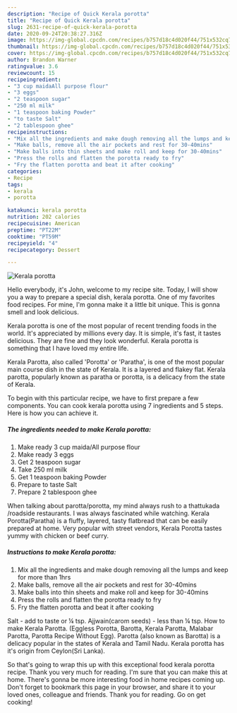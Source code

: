 ```yaml
---
description: "Recipe of Quick Kerala porotta"
title: "Recipe of Quick Kerala porotta"
slug: 2631-recipe-of-quick-kerala-porotta
date: 2020-09-24T20:38:27.316Z
image: https://img-global.cpcdn.com/recipes/b757d18c4d020f44/751x532cq70/kerala-porotta-recipe-main-photo.jpg
thumbnail: https://img-global.cpcdn.com/recipes/b757d18c4d020f44/751x532cq70/kerala-porotta-recipe-main-photo.jpg
cover: https://img-global.cpcdn.com/recipes/b757d18c4d020f44/751x532cq70/kerala-porotta-recipe-main-photo.jpg
author: Brandon Warner
ratingvalue: 3.6
reviewcount: 15
recipeingredient:
- "3 cup maidaAll purpose flour"
- "3 eggs"
- "2 teaspoon sugar"
- "250 ml milk"
- "1 teaspoon baking Powder"
- "to taste Salt"
- "2 tablespoon ghee"
recipeinstructions:
- "Mix all the ingredients and make dough removing all the lumps and keep for more than 1hrs"
- "Make balls, remove all the air pockets and rest for 30-40mins"
- "Make balls into thin sheets and make roll and keep for 30-40mins"
- "Press the rolls and flatten the porotta ready to fry"
- "Fry the flatten porotta and beat it after cooking"
categories:
- Recipe
tags:
- kerala
- porotta

katakunci: kerala porotta 
nutrition: 202 calories
recipecuisine: American
preptime: "PT22M"
cooktime: "PT59M"
recipeyield: "4"
recipecategory: Dessert

---
```



![Kerala porotta](https://img-global.cpcdn.com/recipes/b757d18c4d020f44/751x532cq70/kerala-porotta-recipe-main-photo.jpg)

Hello everybody, it's John, welcome to my recipe site. Today, I will show you a way to prepare a special dish, kerala porotta. One of my favorites food recipes. For mine, I'm gonna make it a little bit unique. This is gonna smell and look delicious.

Kerala porotta is one of the most popular of recent trending foods in the world. It's appreciated by millions every day. It is simple, it's fast, it tastes delicious. They are fine and they look wonderful. Kerala porotta is something that I have loved my entire life.

Kerala Parotta, also called &#39;Porotta&#39; or &#39;Paratha&#39;, is one of the most popular main course dish in the state of Kerala. It is a layered and flakey flat. Kerala parotta, popularly known as paratha or porotta, is a delicacy from the state of Kerala.


To begin with this particular recipe, we have to first prepare a few components. You can cook kerala porotta using 7 ingredients and 5 steps. Here is how you can achieve it.

<!--inarticleads1-->

##### The ingredients needed to make Kerala porotta:

1. Make ready 3 cup maida/All purpose flour
1. Make ready 3 eggs
1. Get 2 teaspoon sugar
1. Take 250 ml milk
1. Get 1 teaspoon baking Powder
1. Prepare to taste Salt
1. Prepare 2 tablespoon ghee


When talking about parotta/porotta, my mind always rush to a thattukada /roadside restaurants. I was always fascinated while watching. Kerala Porotta(Paratha) is a fluffy, layered, tasty flatbread that can be easily prepared at home. Very popular with street vendors, Kerala Porotta tastes yummy with chicken or beef curry. 

<!--inarticleads2-->

##### Instructions to make Kerala porotta:

1. Mix all the ingredients and make dough removing all the lumps and keep for more than 1hrs
1. Make balls, remove all the air pockets and rest for 30-40mins
1. Make balls into thin sheets and make roll and keep for 30-40mins
1. Press the rolls and flatten the porotta ready to fry
1. Fry the flatten porotta and beat it after cooking


Salt - add to taste or ¼ tsp. Ajjwain(carom seeds) - less than ¼ tsp. How to make Kerala Parotta. (Eggless Porotta, Barotta, Kerala Parotta, Malabar Parotta, Parotta Recipe Without Egg). Parotta (also known as Barotta) is a delicacy popular in the states of Kerala and Tamil Nadu. Kerala porotta has it&#39;s origin from Ceylon(Sri Lanka). 

So that's going to wrap this up with this exceptional food kerala porotta recipe. Thank you very much for reading. I'm sure that you can make this at home. There's gonna be more interesting food in home recipes coming up. Don't forget to bookmark this page in your browser, and share it to your loved ones, colleague and friends. Thank you for reading. Go on get cooking!

